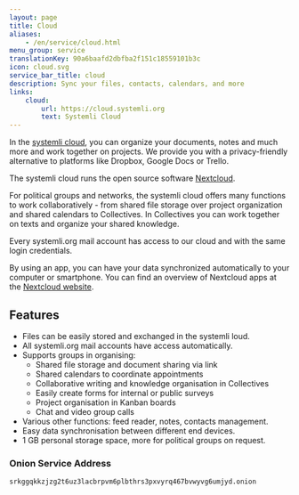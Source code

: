 ```yaml
---
layout: page
title: Cloud
aliases:
    - /en/service/cloud.html
menu_group: service
translationKey: 90a6baafd2dbfba2f151c18559101b3c
icon: cloud.svg
service_bar_title: cloud
description: Sync your files, contacts, calendars, and more
links:
    cloud:
        url: https://cloud.systemli.org
        text: Systemli Cloud
---
```

In the [systemli cloud](https://cloud.systemli.org/), you can organize your documents, notes and much more and work together on projects. We provide you with a privacy-friendly alternative to platforms like Dropbox, Google Docs or Trello.

The systemli cloud runs the open source software [Nextcloud](https://nextcloud.com/).

For political groups and networks, the systemli cloud offers many functions to work collaboratively - from shared file storage over project organization and shared calendars to Collectives. In Collectives you can work together on texts and organize your shared knowledge.

Every systemli.org mail account has access to our cloud and with the same login credentials.

By using an app, you can have your data synchronized automatically to your computer or smartphone. You can find an overview of Nextcloud apps at the [Nextcloud website](https://nextcloud.com/install/).

## Features

* Files can be easily stored and exchanged in the systemli loud.
* All systemli.org mail accounts have access automatically.
* Supports groups in organising:
  * Shared file storage and document sharing via link
  * Shared calendars to coordinate appointments
  * Collaborative writing and knowledge organisation in Collectives
  * Easily create forms for internal or public surveys
  * Project organisation in Kanban boards
  * Chat and video group calls
* Various other functions: feed reader, notes, contacts management.
* Easy data synchronisation between different end devices.
* 1 GB personal storage space, more for political groups on request.

### Onion Service Address

```
srkggqkkzjzg2t6uz3lacbrpvm6plbthrs3pxvyrq467bvwyvg6umjyd.onion
```
